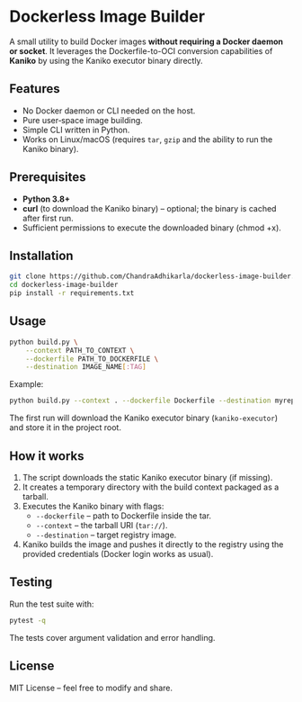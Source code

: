 # Dockerless Image Builder

A small utility to build Docker images **without requiring a Docker daemon or socket**. It leverages the Dockerfile-to-OCI conversion capabilities of **Kaniko** by using the Kaniko executor binary directly.

## Features
- No Docker daemon or CLI needed on the host.
- Pure user‑space image building.
- Simple CLI written in Python.
- Works on Linux/macOS (requires `tar`, `gzip` and the ability to run the Kaniko binary).

## Prerequisites
- **Python 3.8+**
- **curl** (to download the Kaniko binary) – optional; the binary is cached after first run.
- Sufficient permissions to execute the downloaded binary (chmod +x).

## Installation
```bash
git clone https://github.com/ChandraAdhikarla/dockerless-image-builder.git
cd dockerless-image-builder
pip install -r requirements.txt
```

## Usage
```bash
python build.py \
    --context PATH_TO_CONTEXT \
    --dockerfile PATH_TO_DOCKERFILE \
    --destination IMAGE_NAME[:TAG]
```
Example:
```bash
python build.py --context . --dockerfile Dockerfile --destination myrepo/myapp:latest
```
The first run will download the Kaniko executor binary (`kaniko-executor`) and store it in the project root.

## How it works
1. The script downloads the static Kaniko executor binary (if missing).
2. It creates a temporary directory with the build context packaged as a tarball.
3. Executes the Kaniko binary with flags:
   - `--dockerfile` – path to Dockerfile inside the tar.
   - `--context` – the tarball URI (`tar://`).
   - `--destination` – target registry image.
4. Kaniko builds the image and pushes it directly to the registry using the provided credentials (Docker login works as usual).

## Testing
Run the test suite with:
```bash
pytest -q
```
The tests cover argument validation and error handling.

## License
MIT License – feel free to modify and share.
